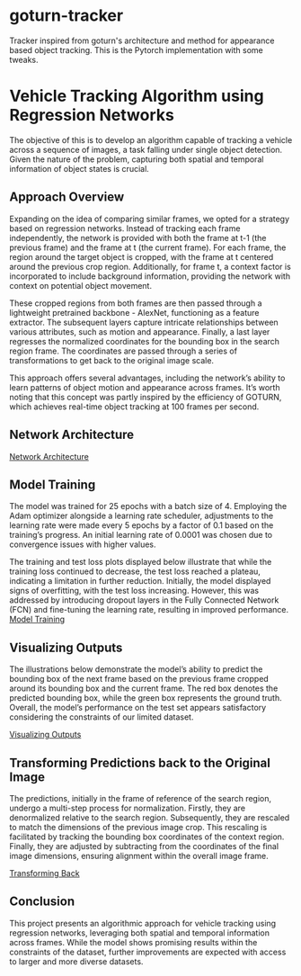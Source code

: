 # goturn-tracker
Tracker inspired from goturn's architecture and method for appearance based object tracking. This is the Pytorch implementation with some tweaks.

# Vehicle Tracking Algorithm using Regression Networks

The objective of this  is to develop an algorithm capable of tracking a vehicle across a sequence of images, a task falling under single object detection. Given the nature of the problem, capturing both spatial and temporal information of object states is crucial.

## Approach Overview

Expanding on the idea of comparing similar frames, we opted for a strategy based on regression networks. Instead of tracking each frame independently, the network is provided with both the frame at t-1 (the previous frame) and the frame at t (the current frame). For each frame, the region around the target object is cropped, with the frame at t centered around the previous crop region. Additionally, for frame t, a context factor is incorporated to include background information, providing the network with context on potential object movement.

These cropped regions from both frames are then passed through a lightweight pretrained backbone - AlexNet, functioning as a feature extractor. The subsequent layers capture intricate relationships between various attributes, such as motion and appearance. Finally, a last layer regresses the normalized coordinates for the bounding box in the search region frame. The coordinates are passed through a series of transformations to get back to the original image scale.

This approach offers several advantages, including the network’s ability to learn patterns of object motion and appearance across frames. It’s worth noting that this concept was partly inspired by the efficiency of GOTURN, which achieves real-time object tracking at 100 frames per second.

## Network Architecture

[Network Architecture](https://github.com/raj-anadkat/goturn-tracker/assets/109377585/a2300f6e-4d18-46e8-92c8-214ce8fd1f9d)

## Model Training

The model was trained for 25 epochs with a batch size of 4. Employing the Adam optimizer alongside a learning rate scheduler, adjustments to the learning rate were made every 5 epochs by a factor of 0.1 based on the training’s progress. An initial learning rate of 0.0001 was chosen due to convergence issues with higher values.

The training and test loss plots displayed below illustrate that while the training loss continued to decrease, the test loss reached a plateau, indicating a limitation in further reduction. Initially, the model displayed signs of overfitting, with the test loss increasing. However, this was addressed by introducing dropout layers in the Fully Connected Network (FCN) and fine-tuning the learning rate, resulting in improved performance.
[Model Training](https://github.com/raj-anadkat/goturn-tracker/assets/109377585/2fc2c306-de98-49b4-bbe4-fd0159da3c03)

## Visualizing Outputs

The illustrations below demonstrate the model’s ability to predict the bounding box of the next frame based on the previous frame cropped around its bounding box and the current frame. The red box denotes the predicted bounding box, while the green box represents the ground truth. Overall, the model’s performance on the test set appears satisfactory considering the constraints of our limited dataset.

[Visualizing Outputs](https://github.com/raj-anadkat/goturn-tracker/assets/109377585/7cd1fcd7-f683-45a8-bb5c-923adac0d808)

## Transforming Predictions back to the Original Image

The predictions, initially in the frame of reference of the search region, undergo a multi-step process for normalization. Firstly, they are denormalized relative to the search region. Subsequently, they are rescaled to match the dimensions of the previous image crop. This rescaling is facilitated by tracking the bounding box coordinates of the context region. Finally, they are adjusted by subtracting from the coordinates of the final image dimensions, ensuring alignment within the overall image frame.

[Transforming Back](https://github.com/raj-anadkat/goturn-tracker/assets/109377585/90571013-2747-4145-acb6-3619c5cc8ae4)


## Conclusion

This project presents an algorithmic approach for vehicle tracking using regression networks, leveraging both spatial and temporal information across frames. While the model shows promising results within the constraints of the dataset, further improvements are expected with access to larger and more diverse datasets.

